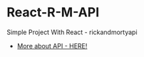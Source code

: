 # React-R-M-API
Simple Project With React - rickandmortyapi
- [More about API - HERE!](https://rickandmortyapi.com/)

